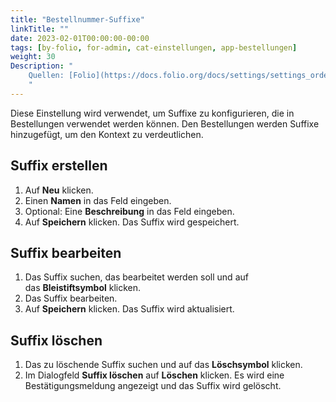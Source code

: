 ```yaml
---
title: "Bestellnummer-Suffixe"
linkTitle: ""
date: 2023-02-01T00:00:00-00:00
tags: [by-folio, for-admin, cat-einstellungen, app-bestellungen]
weight: 30
Description: "
    Quellen: [Folio](https://docs.folio.org/docs/settings/settings_orders/settings_orders/#settings--orders--suffixes) & [GBV](https://info.gbv.de/display/FOLIOGBVEXTERN/Einstellungen+(Bestellungen):+Bestellnummer-Sufffixe)
    "
---
```


Diese Einstellung wird verwendet, um Suffixe zu konfigurieren, die in Bestellungen verwendet werden können. Den Bestellungen werden Suffixe hinzugefügt, um den Kontext zu verdeutlichen.

## Suffix erstellen

1.  Auf **Neu** klicken.
2.  Einen **Namen** in das Feld eingeben.
3.  Optional: Eine **Beschreibung** in das Feld eingeben.
4.  Auf **Speichern** klicken. Das Suffix wird gespeichert.

## Suffix bearbeiten

1.  Das Suffix suchen, das bearbeitet werden soll und auf das **Bleistiftsymbol** klicken.
2.  Das Suffix bearbeiten.
3.  Auf **Speichern** klicken. Das Suffix wird aktualisiert.

## Suffix löschen

1.  Das zu löschende Suffix suchen und auf das **Löschsymbol** klicken.
2.  Im Dialogfeld **Suffix löschen** auf **Löschen** klicken. Es wird eine Bestätigungsmeldung angezeigt und das Suffix wird gelöscht.
